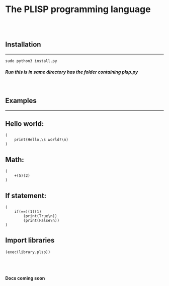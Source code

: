 # The PLISP programming language
<br>
<br>

## Installation
---

```
sudo python3 install.py
```
##### Run this is in same directory has the folder containing plsp.py
<br>

## Examples
---


## Hello world:
```
(
    print(Hello,\s world!\n)
)
```
## Math:
```
(
    +(5)(2)
)
```
## If statement:
```
(
    if(==)(1)(1)
        (print(True\n))
        (print(False\n))
)
```
## Import libraries
```
(exec(library.plsp))
```
<br>
<br>

#### **Docs coming soon**

